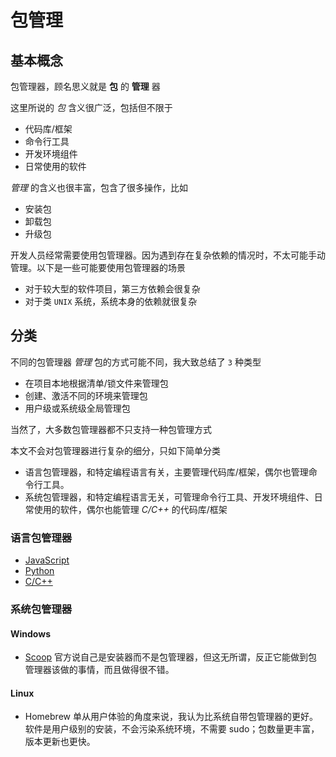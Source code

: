 # 包管理

## 基本概念

包管理器，顾名思义就是 **包** 的 **管理** 器

这里所说的 *包* 含义很广泛，包括但不限于

- 代码库/框架
- 命令行工具
- 开发环境组件
- 日常使用的软件

*管理* 的含义也很丰富，包含了很多操作，比如

- 安装包
- 卸载包
- 升级包

开发人员经常需要使用包管理器。因为遇到存在复杂依赖的情况时，不太可能手动管理。以下是一些可能要使用包管理器的场景

- 对于较大型的软件项目，第三方依赖会很复杂
- 对于类 `UNIX` 系统，系统本身的依赖就很复杂

## 分类

不同的包管理器 *管理* 包的方式可能不同，我大致总结了 `3` 种类型

- 在项目本地根据清单/锁文件来管理包
- 创建、激活不同的环境来管理包
- 用户级或系统级全局管理包

当然了，大多数包管理器都不只支持一种包管理方式

本文不会对包管理器进行复杂的细分，只如下简单分类

- 语言包管理器，和特定编程语言有关，主要管理代码库/框架，偶尔也管理命令行工具。
- 系统包管理器，和特定编程语言无关，可管理命令行工具、开发环境组件、日常使用的软件，偶尔也能管理 *C/C++* 的代码库/框架

### 语言包管理器

- [JavaScript](../编程语言/JavaScript.md#包管理器)
- [Python](../编程语言/Python.md#包管理器)
- [C/C++](../编程语言/Cpp.md#包管理器)

### 系统包管理器

#### Windows

- [Scoop](Scoop.md) 官方说自己是安装器而不是包管理器，但这无所谓，反正它能做到包管理器该做的事情，而且做得很不错。

#### Linux

- Homebrew 单从用户体验的角度来说，我认为比系统自带包管理器的更好。软件是用户级别的安装，不会污染系统环境，不需要 sudo；包数量更丰富，版本更新也更快。
